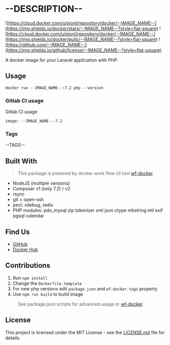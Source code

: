 # --DESCRIPTION--

![https://cloud.docker.com/u/pionl/repository/docker/--IMAGE_NAME--](https://img.shields.io/docker/stars/--IMAGE_NAME--?style=flat-square)
![https://cloud.docker.com/u/pionl/repository/docker/--IMAGE_NAME--](https://img.shields.io/docker/pulls/--IMAGE_NAME--?style=flat-square)
![https://github.com/--IMAGE_NAME--](https://img.shields.io/github/license/--IMAGE_NAME--?style=flat-square)

A docker image for your Laravel application with PHP.


## Usage
```
docker run --IMAGE_NAME--:7.2 php --version
```

### Gitlab CI usage

Gitlab CI usage

```shell
image: --IMAGE_NAME--:7.2
```

### Tags

--TAGS--

## Built With

> This package is powered by docker work flow cli tool [wf-docker](https://github.com/wrk-flow/wf-docker).

* NodeJS (multiple versions)
* Composer v1 (only 7.2) / v2
* rsync
* git + open-ssh
* pecl: xdebug, redis
* PHP modules: pdo_mysql zip tokenizer xml json ctype mbstring intl exif pgsql calendar

## Find Us

* [GitHub](https://github.com/--IMAGE_NAME--)
* [Docker Hub](https://cloud.docker.com/repository/docker/--IMAGE_NAME--)

## Contributions

1. Run `npm install`
2. Change the `Dockerfile.template`
3. For new php versions edit `package.json` and `wf-docker.tags` property
4. Use `npm run build` to build image

> See package.json scripts for advanced usage or [wf-docker](https://github.com/wrk-flow/wf-docker)

## License

This project is licensed under the MIT License - see the [LICENSE.md](LICENSE.md) file for details.
